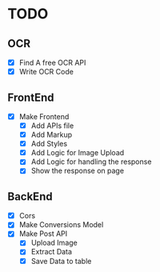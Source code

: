 # TODO

## OCR

- [X] Find A free OCR API
- [X] Write OCR Code

## FrontEnd

- [X] Make Frontend
  - [X] Add APIs file
  - [X] Add Markup
  - [X] Add Styles
  - [X] Add Logic for Image Upload
  - [X] Add Logic for handling the response
  - [X] Show the response on page

## BackEnd

- [X] Cors
- [X] Make Conversions Model
- [X] Make Post API
  - [X] Upload Image
  - [X] Extract Data
  - [X] Save Data to table
